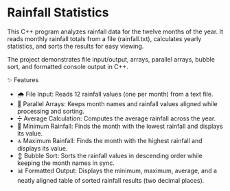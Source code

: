 # Rainfall Statistics

This C++ program analyzes rainfall data for the twelve months of the year. It reads monthly rainfall totals from a file (rainfall.txt), calculates yearly statistics, and sorts the results for easy viewing.

The project demonstrates file input/output, arrays, parallel arrays, bubble sort, and formatted console output in C++.

✨ Features

- 🌧️ File Input: Reads 12 rainfall values (one per month) from a text file.
- 📆 Parallel Arrays: Keeps month names and rainfall values aligned while processing and sorting.
- ➗ Average Calculation: Computes the average rainfall across the year.
- 🔻 Minimum Rainfall: Finds the month with the lowest rainfall and displays its value.
- 🔝 Maximum Rainfall: Finds the month with the highest rainfall and displays its value.
- ↕️ Bubble Sort: Sorts the rainfall values in descending order while keeping the month names in sync.
- 📊 Formatted Output: Displays the minimum, maximum, average, and a neatly aligned table of sorted rainfall results (two decimal places).
